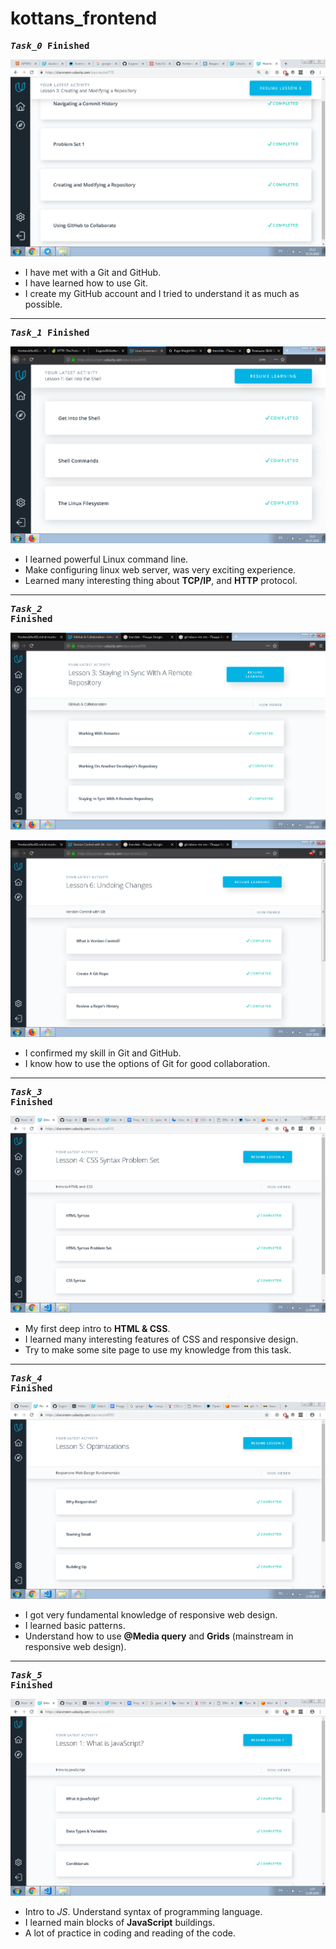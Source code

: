 # kottans_frontend
  
 ***<pre>Task_0***                                        **Finished**     </pre>
  
  ![Git and GitHub](https://github.com/Eugene50/kottans_frontend/blob/master/task_00/Git%20and%20GitHub.png)
 
* I have met with a Git and GitHub.
* I have learned how to use Git.
* I create my GitHub account and I tried to understand it as much as possible.
---
 ***<pre>Task_1***                                        **Finished**    </pre>
 
 ![Linux, Command Line, HTTP Tools](https://github.com/Eugene50/kottans_frontend/blob/master/task_01/course_1.png)

* I learned powerful Linux command line.
* Make configuring linux web server, was very exciting experience.
* Learned many interesting thing about **TCP/IP**, and **HTTP** protocol.
---
***<pre>Task_2***                                         **Finished**</pre>
 
 ![GitHub and Collaboration](https://github.com/Eugene50/kottans_frontend/blob/master/task_02/GitHub%20%26%20Collaboration.png)

![What is Version Control](https://github.com/Eugene50/kottans_frontend/blob/master/task_02/What%20is%20Version%20Control.png)

* I confirmed my skill in Git and GitHub.
* I know how to use the options of Git for good collaboration.

---

***<pre>Task_3***                                         **Finished**</pre>

![Intro_to_HTML_and_CSS](https://github.com/Eugene50/kottans_frontend/blob/master/task_03/Intro_to_HTML_and_CSS.png)

* My first deep intro to **HTML & CSS**.
* I learned many interesting features of CSS and responsive design.
* Try to make some site page to use my knowledge from this task.
---

***<pre>Task_4***                                         **Finished**</pre>

![Responsive_Web_Design_Fundamentals](https://github.com/Eugene50/kottans_frontend/blob/master/task_04/Responsive_Web_Design_Fundamentals.png)

* I got very fundamental knowledge of responsive web design.
* I learned basic patterns.
* Understand how to use __@Media query__ and __Grids__ (mainstream in responsive web design).
---
***<pre>Task_5***                                         **Finished**</pre>

![Intro_to_JavaScript](https://github.com/Eugene50/kottans_frontend/blob/master/task_05/Intro_to_JavaScript.png)

* Intro to *JS*. Understand syntax of programming language.
* I learned main blocks of __JavaScript__ buildings.
* A lot of practice in coding and reading of the code. 








